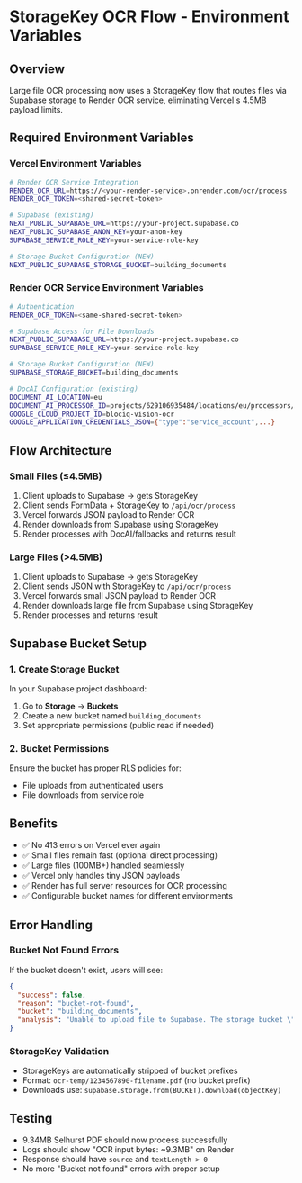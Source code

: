# StorageKey OCR Flow - Environment Variables

## Overview
Large file OCR processing now uses a StorageKey flow that routes files via Supabase storage to Render OCR service, eliminating Vercel's 4.5MB payload limits.

## Required Environment Variables

### Vercel Environment Variables
```bash
# Render OCR Service Integration
RENDER_OCR_URL=https://<your-render-service>.onrender.com/ocr/process
RENDER_OCR_TOKEN=<shared-secret-token>

# Supabase (existing)
NEXT_PUBLIC_SUPABASE_URL=https://your-project.supabase.co
NEXT_PUBLIC_SUPABASE_ANON_KEY=your-anon-key
SUPABASE_SERVICE_ROLE_KEY=your-service-role-key

# Storage Bucket Configuration (NEW)
NEXT_PUBLIC_SUPABASE_STORAGE_BUCKET=building_documents
```

### Render OCR Service Environment Variables
```bash
# Authentication
RENDER_OCR_TOKEN=<same-shared-secret-token>

# Supabase Access for File Downloads
NEXT_PUBLIC_SUPABASE_URL=https://your-project.supabase.co
SUPABASE_SERVICE_ROLE_KEY=your-service-role-key

# Storage Bucket Configuration (NEW)
SUPABASE_STORAGE_BUCKET=building_documents

# DocAI Configuration (existing)
DOCUMENT_AI_LOCATION=eu
DOCUMENT_AI_PROCESSOR_ID=projects/629106935484/locations/eu/processors/d6338e1bbdcd9ddb
GOOGLE_CLOUD_PROJECT_ID=blociq-vision-ocr
GOOGLE_APPLICATION_CREDENTIALS_JSON={"type":"service_account",...}
```

## Flow Architecture

### Small Files (≤4.5MB)
1. Client uploads to Supabase → gets StorageKey
2. Client sends FormData + StorageKey to `/api/ocr/process`
3. Vercel forwards JSON payload to Render OCR
4. Render downloads from Supabase using StorageKey
5. Render processes with DocAI/fallbacks and returns result

### Large Files (>4.5MB)
1. Client uploads to Supabase → gets StorageKey  
2. Client sends JSON with StorageKey to `/api/ocr/process`
3. Vercel forwards small JSON payload to Render OCR
4. Render downloads large file from Supabase using StorageKey
5. Render processes and returns result

## Supabase Bucket Setup

### 1. Create Storage Bucket
In your Supabase project dashboard:
1. Go to **Storage** → **Buckets**
2. Create a new bucket named `building_documents`
3. Set appropriate permissions (public read if needed)

### 2. Bucket Permissions
Ensure the bucket has proper RLS policies for:
- File uploads from authenticated users
- File downloads from service role

## Benefits
- ✅ No 413 errors on Vercel ever again
- ✅ Small files remain fast (optional direct processing)
- ✅ Large files (100MB+) handled seamlessly
- ✅ Vercel only handles tiny JSON payloads
- ✅ Render has full server resources for OCR processing
- ✅ Configurable bucket names for different environments

## Error Handling

### Bucket Not Found Errors
If the bucket doesn't exist, users will see:
```json
{
  "success": false,
  "reason": "bucket-not-found", 
  "bucket": "building_documents",
  "analysis": "Unable to upload file to Supabase. The storage bucket \"building_documents\" was not found..."
}
```

### StorageKey Validation
- StorageKeys are automatically stripped of bucket prefixes
- Format: `ocr-temp/1234567890-filename.pdf` (no bucket prefix)
- Downloads use: `supabase.storage.from(BUCKET).download(objectKey)`

## Testing
- 9.34MB Selhurst PDF should now process successfully
- Logs should show "OCR input bytes: ~9.3MB" on Render
- Response should have `source` and `textLength > 0`
- No more "Bucket not found" errors with proper setup
